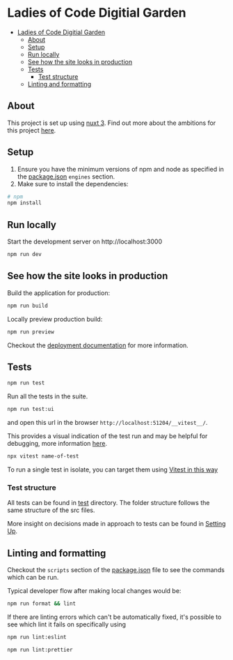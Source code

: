 # Ladies of Code Digitial Garden

- [Ladies of Code Digitial Garden](#ladies-of-code-digitial-garden)
  - [About](#about)
  - [Setup](#setup)
  - [Run locally](#run-locally)
  - [See how the site looks in production](#see-how-the-site-looks-in-production)
  - [Tests](#tests)
    - [Test structure](#test-structure)
  - [Linting and formatting](#linting-and-formatting)

## About

This project is set up using [nuxt 3](https://v3.nuxtjs.org). Find out more about the ambitions for this project [here](https://ladiesofcodegroupsessions.github.io/).

## Setup

1. Ensure you have the minimum versions of npm and node as specified in the [package.json](./package.json) `engines` section.
2. Make sure to install the dependencies:

```bash
# npm
npm install
```

## Run locally

Start the development server on http://localhost:3000

```bash
npm run dev
```

## See how the site looks in production

Build the application for production:

```bash
npm run build
```

Locally preview production build:

```bash
npm run preview
```

Checkout the [deployment documentation](https://v3.nuxtjs.org/guide/deploy/presets) for more information.

## Tests

```bash
npm run test
```

Run all the tests in the suite.

```bash
npm run test:ui
```

and open this url in the browser `http://localhost:51204/__vitest__/`.

This provides a visual indication of the test run and may be helpful for debugging, more information [here](https://vitest.dev/guide/ui.html).

```bash
npx vitest name-of-test
```

To run a single test in isolate, you can target them using [Vitest in this way](https://vitest.dev/guide/filtering.html#cli)

### Test structure

All tests can be found in [test](/test) directory. The folder structure follows the same structure of the src files.

More insight on decisions made in approach to tests can be found in [Setting Up](/SETTING_UP.md).

## Linting and formatting

Checkout the `scripts` section of the [package.json](package.json) file to see the commands which can be run.

Typical developer flow after making local changes would be:

```bash
npm run format && lint
```

If there are linting errors which can't be automatically fixed, it's possible to see which lint it fails on specifically using

```bash
npm run lint:eslint
```

```bash
npm run lint:prettier
```

